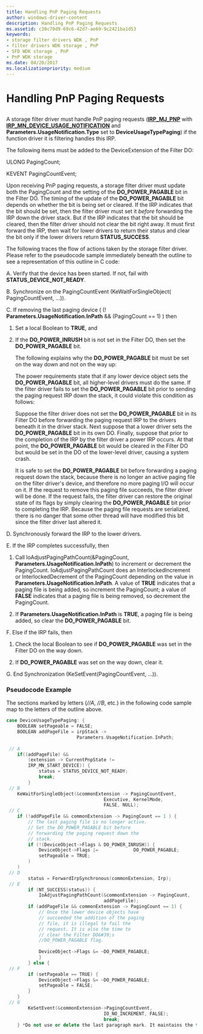 ```yaml
---
title: Handling PnP Paging Requests
author: windows-driver-content
description: Handling PnP Paging Requests
ms.assetid: c30c70d9-69c6-42d7-ae69-9c2421ba1d53
keywords:
- storage filter drivers WDK , PnP
- filter drivers WDK storage , PnP
- SFD WDK storage , PnP
- PnP WDK storage
ms.date: 04/20/2017
ms.localizationpriority: medium
---
```


# Handling PnP Paging Requests


## <span id="ddk_handling_pnp_paging_requests_kg"></span><span id="DDK_HANDLING_PNP_PAGING_REQUESTS_KG"></span>


A storage filter driver must handle PnP paging requests ([**IRP\_MJ\_PNP**](https://msdn.microsoft.com/library/windows/hardware/ff550772) with [**IRP\_MN\_DEVICE\_USAGE\_NOTIFICATION**](https://msdn.microsoft.com/library/windows/hardware/ff550841) and **Parameters.UsageNotification.Type** set to **DeviceUsageTypePaging**) if the function driver it is filtering handles this IRP.

The following items must be added to the DeviceExtension of the Filter DO:

ULONG PagingCount;

KEVENT PagingCountEvent;

Upon receiving PnP paging requests, a storage filter driver must update both the PagingCount and the setting of the **DO\_POWER\_PAGABLE** bit in the Filter DO. The timing of the update of the **DO\_POWER\_PAGABLE** bit depends on whether the bit is being set or cleared. If the IRP indicates that the bit should be set, then the filter driver must set it *before* forwarding the IRP down the driver stack. But if the IRP indicates that the bit should be cleared, then the filter driver should not clear the bit right away. It must first forward the IRP, then wait for lower drivers to return their status and clear the bit only if the lower drivers return **STATUS\_SUCCESS**.

The following traces the flow of actions taken by the storage filter driver. Please refer to the pseudocode sample immediately beneath the outline to see a representation of this outline in C code:

A. Verify that the device has been started. If not, fail with **STATUS\_DEVICE\_NOT\_READY**.

B. Synchronize on the PagingCountEvent (KeWaitForSingleObject( PagingCountEvent, ...)).

C. If removing the last paging device ( (! **Parameters.UsageNotification.InPath** &&
(PagingCount == 1) ) then
1.  Set a local Boolean to **TRUE**, and

2.  If the **DO\_POWER\_INRUSH** bit is not set in the Filter DO, then set the **DO\_POWER\_PAGABLE** bit.

    The following explains why the **DO\_POWER\_PAGABLE** bit must be set on the way down and not on the way up:

    The power requirements state that if any lower device object sets the **DO\_POWER\_PAGABLE** bit, all higher-level drivers must do the same. If the filter driver fails to set the **DO\_POWER\_PAGABLE** bit prior to sending the paging request IRP down the stack, it could violate this condition as follows:

    Suppose the filter driver does not set the **DO\_POWER\_PAGABLE** bit in its Filter DO before forwarding the paging request IRP to the drivers beneath it in the driver stack. Next suppose that a lower driver sets the **DO\_POWER\_PAGABLE** bit in its own DO. Finally, suppose that prior to the completion of the IRP by the filter driver a power IRP occurs. At that point, the **DO\_POWER\_PAGABLE** bit would be cleared in the Filter DO but would be set in the DO of the lower-level driver, causing a system crash.

    It is safe to set the **DO\_POWER\_PAGABLE** bit before forwarding a paging request down the stack, because there is no longer an active paging file on the filter driver's device, and therefore no more paging I/O will occur on it. If the request to remove this paging file succeeds, the filter driver will be done. If the request fails, the filter driver can restore the original state of its flags by simply clearing the **DO\_POWER\_PAGABLE** bit prior to completing the IRP. Because the paging file requests are serialized, there is no danger that some other thread will have modified this bit since the filter driver last altered it.

D. Synchronously forward the IRP to the lower drivers.

E. If the IRP completes successfully, then

1.  Call IoAdjustPagingPathCount(&PagingCount, **Parameters.UsageNotification.InPath**) to increment or decrement the PagingCount. IoAdjustPagingPathCount does an InterlockedIncrement or InterlockedDecrement of the PagingCount depending on the value in **Parameters.UsageNotification.InPath**. A value of **TRUE** indicates that a paging file is being added, so increment the PagingCount; a value of **FALSE** indicates that a paging file is being removed, so decrement the PagingCount.

2.  If **Parameters.UsageNotification.InPath** is **TRUE**, a paging file is being added, so clear the **DO\_POWER\_PAGABLE** bit.

F. Else if the IRP fails, then

1.  Check the local Boolean to see if **DO\_POWER\_PAGABLE** was set in the Filter DO on the way down.

2.  If **DO\_POWER\_PAGABLE** was set on the way down, clear it.

G. End Synchronization (KeSetEvent(PagingCountEvent, ...)).

### <span id="pseudocode_example"></span><span id="PSEUDOCODE_EXAMPLE"></span>Pseudocode Example

The sections marked by letters (*//A*, *//B*, etc.) in the following code sample map to the letters of the outline above.

```cpp
case DeviceUsageTypePaging: { 
    BOOLEAN setPageable = FALSE; 
    BOOLEAN addPageFile = irpStack -> 
                          Parameters.UsageNotification.InPath; 
 
 // A 
    if((addPageFile) && 
        (extension -> CurrentPnpState != 
        IRP_MN_START_DEVICE)) { 
            status = STATUS_DEVICE_NOT_READY; 
            break; 
        } 
 // B 
    KeWaitForSingleObject(&commonExtension -> PagingCountEvent, 
                                    Executive, KernelMode, 
                                    FALSE, NULL); 
 // C 
    if (!addPageFile && commonExtension -> PagingCount == 1 ) { 
        // The last paging file is no longer active.
        // Set the DO_POWER_PAGABLE bit before 
        // forwarding the paging request down the 
        // stack.
        if (!(DeviceObject->Flags & DO_POWER_INRUSH)) { 
            DeviceObject->Flags |=             DO_POWER_PAGABLE; 
            setPageable = TRUE; 
        ) 
    ) 
 // D 
        status = ForwardIrpSynchronous(commonExtension, Irp); 
 // E
        if (NT_SUCCESS(status)) { 
            IoAdjustPagingPathCount(&commonExtension -> PagingCount, 
                                    addPageFile); 
        if (addPageFile && commonExtension -> PagingCount == 1) { 
            // Once the lower device objects have 
            // succeeded the addition of the paging 
            // file, it is illegal to fail the 
            // request. It is also the time to 
            // clear the Filter DO&#39;s 
            //DO_POWER_PAGABLE flag.
 
            DeviceObject->Flags &= ~DO_POWER_PAGABLE; 
            } 
        } else { 
 // F 
        if (setPageable == TRUE) { 
            DeviceObject->Flags &= ~DO_POWER_PAGABLE; 
            setPageable = FALSE; 
        } 
    } 
 // G 
        KeSetEvent(&commonExtension->PagingCountEvent, 
                                    IO_NO_INCREMENT, FALSE); 
                                    break;
    } *Do not use or delete the last paragraph mark. It maintains the template setup and formats.
```

 

 





